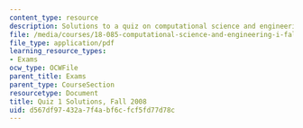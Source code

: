 ```yaml
---
content_type: resource
description: Solutions to a quiz on computational science and engineering.
file: /media/courses/18-085-computational-science-and-engineering-i-fall-2008/d567df97432a7f4abf6cfcf5fd77d78c_q118085f03sol.pdf
file_type: application/pdf
learning_resource_types:
- Exams
ocw_type: OCWFile
parent_title: Exams
parent_type: CourseSection
resourcetype: Document
title: Quiz 1 Solutions, Fall 2008
uid: d567df97-432a-7f4a-bf6c-fcf5fd77d78c
---
```

